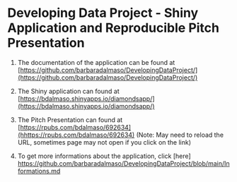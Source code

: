 # Developing Data Project -  Shiny Application and Reproducible Pitch Presentation

1. The documentation of the application can be found at [https://github.com/barbaradalmaso/DevelopingDataProject/](https://github.com/barbaradalmaso/DevelopingDataProject/)

2. The  Shiny application can found at [https://bdalmaso.shinyapps.io/diamondsapp/](https://bdalmaso.shinyapps.io/diamondsapp/)

3. The Pitch Presentation can found at [https://rpubs.com/bdalmaso/692634](hhttps://rpubs.com/bdalmaso/692634) (Note: May need to reload the URL, sometimes page may not open if you click on the link)

4. To get more informations about the application, click [here] https://github.com/barbaradalmaso/DevelopingDataProject/blob/main/Informations.md
